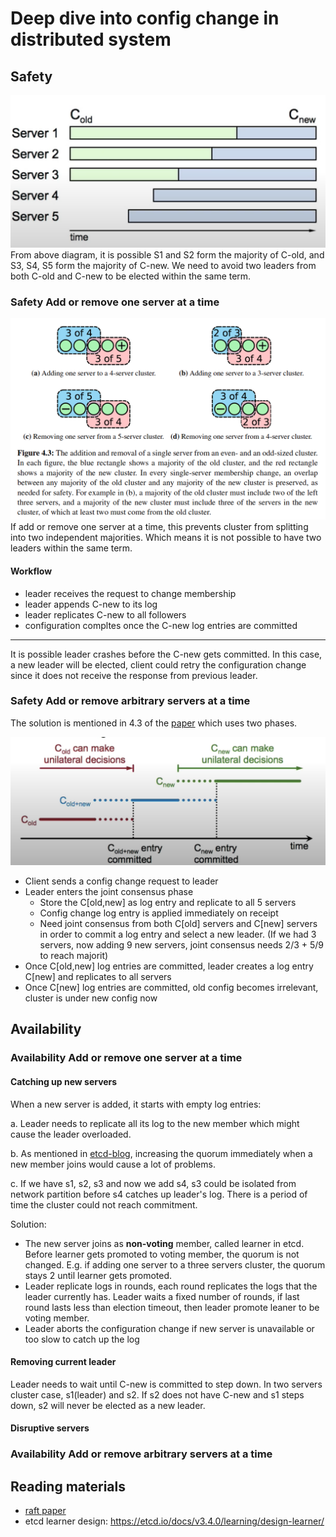 # Deep dive into config change in distributed system

## Safety

![config-change](./resources/config-change.png)
From above diagram, it is possible S1 and S2 form the majority of C-old, and S3, S4, S5 form the majority of C-new. We
need to avoid two leaders from both C-old and C-new to be elected within the same term.

### Safety Add or remove one server at a time

![change-one-member-at-a-time](./resources/change-one-member-at-a-time.png)
If add or remove one server at a time, this prevents cluster from splitting into two independent majorities. Which means
it is not possible to have two leaders within the same term.

#### Workflow

- leader receives the request to change membership
- leader appends C-new to its log
- leader replicates C-new to all followers
- configuration compltes once the C-new log entries are committed

---
It is possible leader crashes before the C-new gets committed. In this case, a new leader will be elected, client could
retry the configuration change since it does not receive the response from previous leader.

### Safety Add or remove arbitrary servers at a time

The solution is mentioned in 4.3 of the [paper](https://github.com/ongardie/dissertation/blob/master/stanford.pdf) which uses two phases.

![joint-consensus](./resources/joint-consensus.png)

- Client sends a config change request to leader
- Leader enters the joint consensus phase
  - Store the C[old,new] as log entry and replicate to all 5 servers
  - Config change log entry is applied immediately on receipt
  - Need joint consensus from both C[old] servers and C[new] servers in order to commit a log entry and select a new leader.
    (If we had 3 servers, now adding 9 new servers, joint consensus needs 2/3 + 5/9 to reach majorit)
- Once C[old,new] log entries are committed, leader creates a log entry C[new] and replicates to all servers
- Once C[new] log entries are committed, old config becomes irrelevant, cluster is under new config now

## Availability

### Availability Add or remove one server at a time

#### Catching up new servers

When a new server is added, it starts with empty log entries:

a. Leader needs to replicate all its log to the new member which might cause the leader overloaded.

b. As mentioned in [etcd-blog](https://etcd.io/docs/v3.4.0/learning/design-learner/), increasing the quorum immediately
when a new member joins would cause a lot of problems.

c. If we have s1, s2, s3 and now we add s4, s3 could be isolated from network partition before s4 catches up leader's log.
There is a period of time the cluster could not reach commitment.

Solution:

- The new server joins as **non-voting** member, called learner in etcd. Before learner gets promoted to voting member,
  the quorum is not changed. E.g. if adding one server to a three servers cluster, the quorum stays 2 until learner gets promoted.
- Leader replicate logs in rounds, each round replicates the logs that the leader currently has. Leader waits a fixed
  number of rounds, if last round lasts less than election timeout, then leader promote leaner to be voting member.
- Leader aborts the configuration change if new server is unavailable or too slow to catch up the log

#### Removing current leader

Leader needs to wait until C-new is committed to step down. In two servers cluster case, s1(leader) and s2. If s2 does not
have C-new and s1 steps down, s2 will never be elected as a new leader.

#### Disruptive servers

### Availability Add or remove arbitrary servers at a time

## Reading materials

- [raft paper](./resources/consensus-raft.pdf)
- etcd learner design: <https://etcd.io/docs/v3.4.0/learning/design-learner/>
